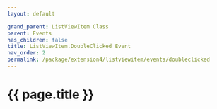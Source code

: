 ```yaml
---
layout: default

grand_parent: ListViewItem Class
parent: Events
has_children: false
title: ListViewItem.DoubleClicked Event
nav_order: 2
permalink: /package/extension4/listviewitem/events/doubleclicked
---
```

# {{ page.title }}